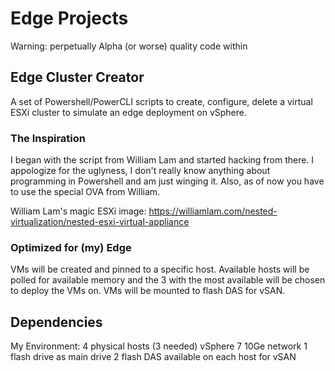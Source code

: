 # Edge Projects

Warning: perpetually Alpha (or worse) quality code within

## Edge Cluster Creator

A set of Powershell/PowerCLI scripts to create, configure, delete a virtual ESXi cluster to simulate an edge deployment on vSphere.

### The Inspiration 
I began with the script from William Lam and started hacking from there.  I appologize for the uglyness, I don't really know anything
about programming in Powershell and am just winging it.  Also, as of now you have to use the special OVA from William.

William Lam's magic ESXi image:  https://williamlam.com/nested-virtualization/nested-esxi-virtual-appliance

### Optimized for (my) Edge

VMs will be created and pinned to a specific host.  Available hosts will be polled for available memory and the 3 with the most available
will be chosen to deploy the VMs on.  VMs will be mounted to flash DAS for vSAN.

## Dependencies

My Environment:
4 physical hosts (3 needed)
vSphere 7
10Ge network
1 flash drive as main drive
2 flash DAS available on each host for vSAN
